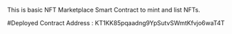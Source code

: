 This is basic NFT Marketplace Smart Contract to mint and list NFTs.

#Deployed Contract Address : KT1KK85pqaadng9YpSutvSWmtKfvjo6waT4T
